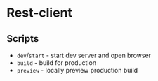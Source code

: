 # Rest-client

## Scripts

- `dev`/`start` - start dev server and open browser
- `build` - build for production
- `preview` - locally preview production build
